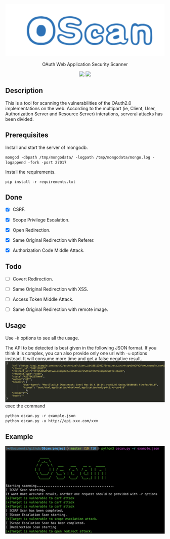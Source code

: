<p align="center">
  <a href="https://github.com/ananaskr/OScan">
    <img src="https://github.com/ananaskr/OScan/blob/master/img/2.png"
    alt="OScan logo">
  </a>
</p>

<p align="center">
  OAuth Web Application Security Scanner
  <br>
</p>

<p align="center">
  <a target="_blank"><img src="https://img.shields.io/badge/release-v1.0%20beta-blue"></a>
  <a target="_blank"><img src="https://img.shields.io/badge/python-3.6.0-blue"></a>
</p>

## Description
This is a tool for scanning the vulnerabilities of the OAuth2.0 implementations on the web. According to the multipart (ie, Client, User, Authorization Server and Resource Server) interations, serveral attacks has been divided.

## Prerequisites

Install and start the server of mongodb. 

```
mongod -dbpath /tmp/mongodata/ -logpath /tmp/mongodata/mongo.log -logappend -fork -port 27017
```

Install the requirements.

```
pip install -r requirements.txt
```


## Done

- [x] CSRF.
- [x] Scope Privilege Escalation.
- [x] Open Redirection.
- [x] Same Original Redirection with Referer.
- [x] Authorization Code Middle Attack.


## Todo
- [ ] Covert Redirection.
- [ ] Same Original Redirection with XSS.
- [ ] Access Token Middle Attack.
- [ ] Same Original Redirection with remote image.



## Usage

Use `-h` options to see all the usage.


The API to be detected is best given in the following JSON format. If you think it is complex, you can also provide only one url with `-u` options instead. It will consume more time and get a false negative result. 
![](https://github.com/ananaskr/OScan/blob/master/img/1.png)
exec the command

```
python oscan.py -r example.json
python oscan.py -u http://api.xxx.com/xxx
```

## Example
![](https://github.com/ananaskr/OScan/blob/master/img/3.png)

